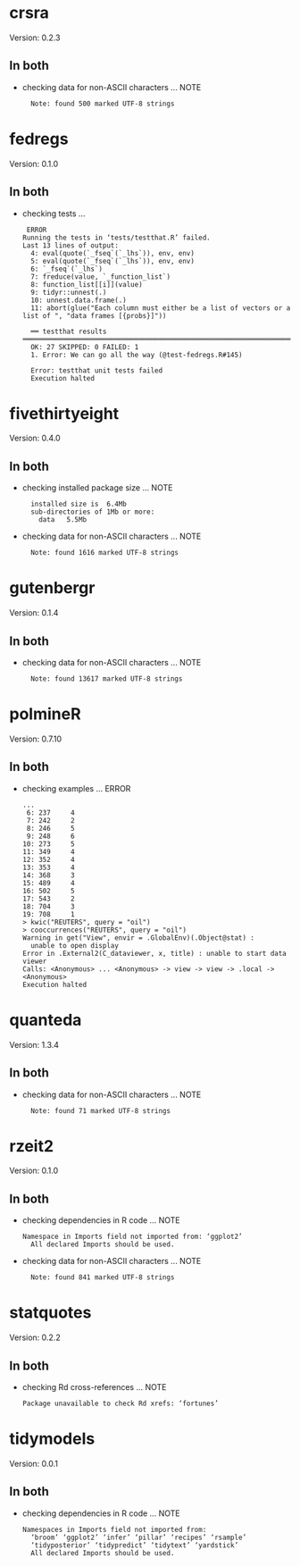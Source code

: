 # crsra

Version: 0.2.3

## In both

*   checking data for non-ASCII characters ... NOTE
    ```
      Note: found 500 marked UTF-8 strings
    ```

# fedregs

Version: 0.1.0

## In both

*   checking tests ...
    ```
     ERROR
    Running the tests in ‘tests/testthat.R’ failed.
    Last 13 lines of output:
      4: eval(quote(`_fseq`(`_lhs`)), env, env)
      5: eval(quote(`_fseq`(`_lhs`)), env, env)
      6: `_fseq`(`_lhs`)
      7: freduce(value, `_function_list`)
      8: function_list[[i]](value)
      9: tidyr::unnest(.)
      10: unnest.data.frame(.)
      11: abort(glue("Each column must either be a list of vectors or a list of ", "data frames [{probs}]"))
      
      ══ testthat results  ═══════════════════════════════════════════════════════════════════════════════════════════════════════════
      OK: 27 SKIPPED: 0 FAILED: 1
      1. Error: We can go all the way (@test-fedregs.R#145) 
      
      Error: testthat unit tests failed
      Execution halted
    ```

# fivethirtyeight

Version: 0.4.0

## In both

*   checking installed package size ... NOTE
    ```
      installed size is  6.4Mb
      sub-directories of 1Mb or more:
        data   5.5Mb
    ```

*   checking data for non-ASCII characters ... NOTE
    ```
      Note: found 1616 marked UTF-8 strings
    ```

# gutenbergr

Version: 0.1.4

## In both

*   checking data for non-ASCII characters ... NOTE
    ```
      Note: found 13617 marked UTF-8 strings
    ```

# polmineR

Version: 0.7.10

## In both

*   checking examples ... ERROR
    ```
    ...
     6: 237     4
     7: 242     2
     8: 246     5
     9: 248     6
    10: 273     5
    11: 349     4
    12: 352     4
    13: 353     4
    14: 368     3
    15: 489     4
    16: 502     5
    17: 543     2
    18: 704     3
    19: 708     1
    > kwic("REUTERS", query = "oil")
    > cooccurrences("REUTERS", query = "oil")
    Warning in get("View", envir = .GlobalEnv)(.Object@stat) :
      unable to open display
    Error in .External2(C_dataviewer, x, title) : unable to start data viewer
    Calls: <Anonymous> ... <Anonymous> -> view -> view -> .local -> <Anonymous>
    Execution halted
    ```

# quanteda

Version: 1.3.4

## In both

*   checking data for non-ASCII characters ... NOTE
    ```
      Note: found 71 marked UTF-8 strings
    ```

# rzeit2

Version: 0.1.0

## In both

*   checking dependencies in R code ... NOTE
    ```
    Namespace in Imports field not imported from: ‘ggplot2’
      All declared Imports should be used.
    ```

*   checking data for non-ASCII characters ... NOTE
    ```
      Note: found 841 marked UTF-8 strings
    ```

# statquotes

Version: 0.2.2

## In both

*   checking Rd cross-references ... NOTE
    ```
    Package unavailable to check Rd xrefs: ‘fortunes’
    ```

# tidymodels

Version: 0.0.1

## In both

*   checking dependencies in R code ... NOTE
    ```
    Namespaces in Imports field not imported from:
      ‘broom’ ‘ggplot2’ ‘infer’ ‘pillar’ ‘recipes’ ‘rsample’
      ‘tidyposterior’ ‘tidypredict’ ‘tidytext’ ‘yardstick’
      All declared Imports should be used.
    ```

